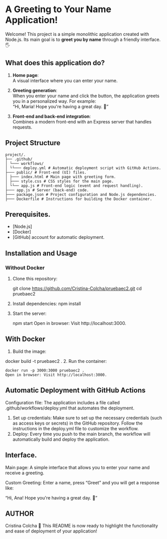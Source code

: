 # A Greeting to Your Name Application!

Welcome! This project is a simple monolithic application created with Node.js. Its main goal is to **greet you by name** through a friendly interface. 🖐️


## What does this application do?

1. **Home page**:  
   A visual interface where you can enter your name.

2. **Greeting generation**:  
   When you enter your name and click the button, the application greets you in a personalized way. For example:  
     “Hi, Maria! Hope you're having a great day. 🌟”

3. **Front-end and back-end integration**:  
   Combines a modern front-end with an Express server that handles requests.


## Project Structure
    project/.
    ├── .github/                  
    │ └─── workflows/            
    │ └└─── deploy.yml # Automatic deployment script with GitHub Actions.
    ├─── public/ # Front-end (UI) files.
    │ ├─── index.html # Main page with greeting form.
    │ ├─── style.css # CSS styles for the main page.
    │ └└── app.js # Front-end logic (event and request handling).
    ├─── app.js # Server (back-end) code.
    ├─── package.json # Project configuration and Node.js dependencies.
    ├─── Dockerfile # Instructions for building the Docker container.

## Prerequisites.

- [Node.js]
- [Docker]
- [GitHub] account for automatic deployment.

## Installation and Usage

### Without Docker

1. Clone this repository:

   git clone https://github.com/Cristina-Colcha/pruebaec2.git
   cd pruebaec2
2. Install dependencies:
    npm install
3. Start the server:

    npm start
    Open in browser: Visit http://localhost:3000.
## With Docker
1. Build the image:

docker build -t pruebaec2 .
2. Run the container:

    docker run -p 3000:3000 pruebaec2 .
    Open in browser: Visit http://localhost:3000.

## Automatic Deployment with GitHub Actions
Configuration file: The application includes a file called .github/workflows/deploy.yml that automates the deployment.

1. Set up credentials: Make sure to set up the necessary credentials (such as access keys or secrets) in the GitHub repository.
Follow the instructions in the deploy.yml file to customize the workflow.
2. Deploy: Every time you push to the main branch, the workflow will automatically build and deploy the application.

## Interface.
Main page:
A simple interface that allows you to enter your name and receive a greeting.

Custom Greeting:
Enter a name, press “Greet” and you will get a response like:

“Hi, Ana! Hope you're having a great day. 🌟”
## AUTHOR
Cristina Colcha
🚀 This README is now ready to highlight the functionality and ease of deployment of your application!
